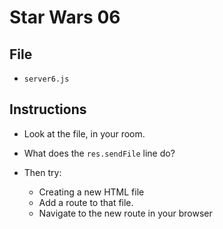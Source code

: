 # Star Wars 06

## File

* `server6.js`

## Instructions

* Look at the file, in your room. 

* What does the `res.sendFile` line do? 

* Then try:
    * Creating a new HTML file
    * Add a route to that file.
    * Navigate to the new route in your browser